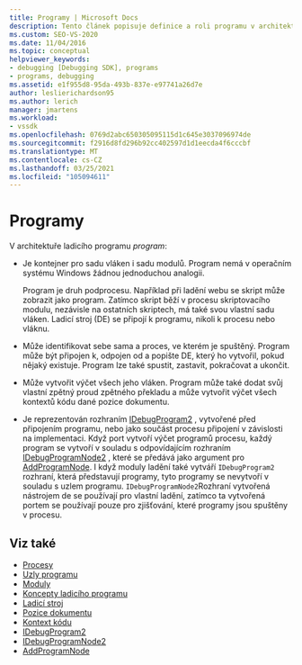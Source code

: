 ```yaml
---
title: Programy | Microsoft Docs
description: Tento článek popisuje definice a roli programu v architektuře ladicího programu v aplikaci Visual Studio.
ms.custom: SEO-VS-2020
ms.date: 11/04/2016
ms.topic: conceptual
helpviewer_keywords:
- debugging [Debugging SDK], programs
- programs, debugging
ms.assetid: e1f955d8-95da-493b-837e-e97741a26d7e
author: leslierichardson95
ms.author: lerich
manager: jmartens
ms.workload:
- vssdk
ms.openlocfilehash: 0769d2abc650305095115d1c645e3037096974de
ms.sourcegitcommit: f2916d8fd296b92cc402597d1d1eecda4f6cccbf
ms.translationtype: MT
ms.contentlocale: cs-CZ
ms.lasthandoff: 03/25/2021
ms.locfileid: "105094611"
---
```

# <a name="programs"></a>Programy
V architektuře ladicího programu *program*:

- Je kontejner pro sadu vláken i sadu modulů. Program nemá v operačním systému Windows žádnou jednoduchou analogii.

     Program je druh podprocesu. Například při ladění webu se skript může zobrazit jako program. Zatímco skript běží v procesu skriptovacího modulu, nezávisle na ostatních skriptech, má také svou vlastní sadu vláken. Ladicí stroj (DE) se připojí k programu, nikoli k procesu nebo vláknu.

- Může identifikovat sebe sama a proces, ve kterém je spuštěný. Program může být připojen k, odpojen od a popište DE, který ho vytvořil, pokud nějaký existuje. Program lze také spustit, zastavit, pokračovat a ukončit.

- Může vytvořit výčet všech jeho vláken. Program může také dodat svůj vlastní zpětný proud zpětného překladu a může vytvořit výčet všech kontextů kódu dané pozice dokumentu.

- Je reprezentován rozhraním [IDebugProgram2](../../extensibility/debugger/reference/idebugprogram2.md) , vytvořené před připojením programu, nebo jako součást procesu připojení v závislosti na implementaci. Když port vytvoří výčet programů procesu, každý program se vytvoří v souladu s odpovídajícím rozhraním [IDebugProgramNode2](../../extensibility/debugger/reference/idebugprogramnode2.md) , které se předává jako argument pro [AddProgramNode](../../extensibility/debugger/reference/idebugportnotify2-addprogramnode.md). I když moduly ladění také vytváří `IDebugProgram2` rozhraní, která představují programy, tyto programy se nevytvoří v souladu s uzlem programu. `IDebugProgramNode2`Rozhraní vytvořená nástrojem de se používají pro vlastní ladění, zatímco ta vytvořená portem se používají pouze pro zjišťování, které programy jsou spuštěny v procesu.

## <a name="see-also"></a>Viz také
- [Procesy](../../extensibility/debugger/processes.md)
- [Uzly programu](../../extensibility/debugger/program-nodes.md)
- [Moduly](../../extensibility/debugger/modules.md)
- [Koncepty ladicího programu](../../extensibility/debugger/debugger-concepts.md)
- [Ladicí stroj](../../extensibility/debugger/debug-engine.md)
- [Pozice dokumentu](../../extensibility/debugger/document-position.md)
- [Kontext kódu](../../extensibility/debugger/code-context.md)
- [IDebugProgram2](../../extensibility/debugger/reference/idebugprogram2.md)
- [IDebugProgramNode2](../../extensibility/debugger/reference/idebugprogramnode2.md)
- [AddProgramNode](../../extensibility/debugger/reference/idebugportnotify2-addprogramnode.md)
